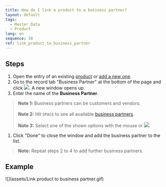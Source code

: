 ```yaml
---
title: How do I link a product to a business partner?
layout: default
tags:
  - Master Data
  - Product
lang: en
sequence: 50
ref: link_product_to_business_partner
---
```


## Steps
1. Open the entry of an existing [product](Menu) or [add a new one](NewProduct).
1. Go to the record tab "Business Partner" at the bottom of the page and click ![](assets/Add_New_Button.png). A new window opens up.
1. Enter the name of the **Business Partner**.
 >**Note 1:** Business partners can be customers and vendors.<br><br>
 >**Note 2:** Hit `SPACE` to see all available [business partners](New_Business_Partner).<br><br>
 >**Note 3:** Select one of the shown options with the mouse or ![](../DE/assets/Workflow_Auftrag_Bis_Rechnung_WebUI-73797.png).

1. Click "Done" to close the window and add the business partner to the list.
 >**Note:** Repeat steps 2 to 4 to add further business partners.

## Example
![](assets/Link product to business partner.gif)
